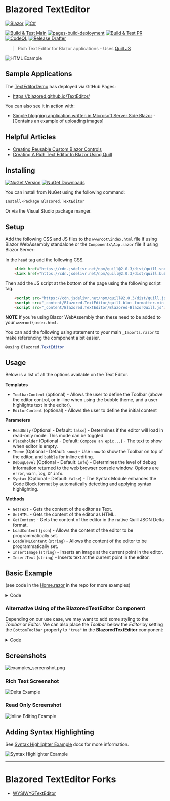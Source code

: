 # Blazored TextEditor

<!-- ![Blazored Icon](https://avatars.githubusercontent.com/u/39194025?s=200&v=4 "Blazored Icon") -->

[![Blazor](https://img.shields.io/badge/blazor-5C2D91.svg?style=for-the-badge&logo=blazor&logoColor=white)](https://dotnet.microsoft.com/en-us/apps/aspnet/web-apps/blazor) [![C#](https://img.shields.io/badge/c%23-239120.svg?style=for-the-badge&logo=c-sharp&logoColor=white)](https://learn.microsoft.com/en-us/dotnet/csharp/)

[![Build & Test Main](https://github.com/Blazored/TextEditor/actions/workflows/ci-main.yml/badge.svg)](https://github.com/Blazored/TextEditor/actions/workflows/ci-main.yml)
[![pages-build-deployment](https://github.com/Blazored/TextEditor/actions/workflows/pages/pages-build-deployment/badge.svg)](https://github.com/Blazored/TextEditor/actions/workflows/pages/pages-build-deployment)
[![Build & Test PR](https://github.com/Blazored/TextEditor/actions/workflows/ci-pr.yml/badge.svg)](https://github.com/Blazored/TextEditor/actions/workflows/ci-pr.yml)
[![CodeQL](https://github.com/Blazored/TextEditor/actions/workflows/codeql-analysis.yml/badge.svg)](https://github.com/Blazored/TextEditor/actions/workflows/codeql-analysis.yml)
[![Release Drafter](https://github.com/Blazored/TextEditor/actions/workflows/release-drafter.yml/badge.svg)](https://github.com/Blazored/TextEditor/actions/workflows/release-drafter.yml)

> Rich Text Editor for Blazor applications - Uses [Quill JS](https://quilljs.com/ "Quill JS.com")

![HTML Example](docs/images/HTMLExample.png "HTML Example]")

## Sample Applications

The [TextEditorDemo](samples/TextEditorDemo) has deployed via GitHub Pages:

- https://blazored.github.io/TextEditor/

You can also see it in action with:

* [Simple blogging application written in Microsoft Server Side Blazor](https://github.com/ADefWebserver/Blazor-Blogs "Blazor Blogs") - [Contains an example of uploading images]

## Helpful Articles

* [Creating Reusable Custom Blazor Controls](https://blazorhelpwebsite.com/ViewBlogPost/11 "BlazorHelpWebsite.com")
* [Creating A Rich Text Editor In Blazor Using Quill](https://blazorhelpwebsite.com/ViewBlogPost/12 "BlazorHelpWebsite.com")

## Installing

[![NuGet Version](https://img.shields.io/nuget/v/blazored.TextEditor.svg?logo=nuget "NuGet Version")](https://www.nuget.org/packages/Blazored.TextEditor/)
[![NuGet Downloads](https://img.shields.io/nuget/dt/Blazored.TextEditor?logo=nuget "NuGet Downloads")](https://www.nuget.org/packages/Blazored.TextEditor/)

You can install from NuGet using the following command:

`Install-Package Blazored.TextEditor`

Or via the Visual Studio package manger.

## Setup

Add the following CSS and JS files to the `wwwroot\index.html` file if using Blazor WebAssembly standalone or the `Components\App.razor` file if using Blazor Server:

In the `head` tag add the following CSS.

```html
    <link href="https://cdn.jsdelivr.net/npm/quill@2.0.3/dist/quill.snow.css" rel="stylesheet">
    <link href="https://cdn.jsdelivr.net/npm/quill@2.0.3/dist/quill.bubble.css" rel="stylesheet">
```

Then add the JS script at the bottom of the page using the following script tag.

```html
    <script src="https://cdn.jsdelivr.net/npm/quill@2.0.3/dist/quill.js"></script>
    <script src="_content/Blazored.TextEditor/quill-blot-formatter.min.js"></script>
    <script src="_content/Blazored.TextEditor/Blazored-BlazorQuill.js"></script>
```

**NOTE** If you're using Blazor WebAssembly then these need to be added to your `wwwroot\index.html`.

You can add the following using statement to your main `_Imports.razor` to make referencing the component a bit easier.

```cs
@using Blazored.TextEditor
```

## Usage

Below is a list of all the options available on the Text Editor.

**Templates**

- `ToolbarContent` (optional) - Allows the user to define the Toolbar (above the editor control, or in-line when using the bubble theme, and a user highlights text in the editor).
- `EditorContent` (optional) - Allows the user to define the initial content

**Parameters**

- `ReadOnly` (Optional - Default: `false`) - Determines if the editor will load in read-only mode. This mode can be toggled.
- `Placeholder` (Optional - Default: `Compose an epic...`) - The text to show when editor is empty.
- `Theme` (Optional - Default: `snow`) - Use `snow` to show the Toolbar on top of the editor, and `bubble` for inline editing.
- `DebugLevel` (Optional - Default: `info`) - Determines the level of debug information returned to the web browser console window. Options are `error`, `warn`, `log`, or `info`.
- `Syntax` (Optional - Default: `false`) - The Syntax Module enhances the Code Block format by automatically detecting and applying syntax highlighting.

**Methods**

- `GetText` - Gets the content of the editor as Text.
- `GetHTML` - Gets the content of the editor as HTML.
- `GetContent` - Gets the content of the editor in the native Quill JSON Delta format.
- `LoadContent` (`json`) - Allows the content of the editor to be programmatically set.
- `LoadHTMLContent` (`string`) - Allows the content of the editor to be programmatically set.
- `InsertImage` (`string`) - Inserts an image at the current point in the editor.
- `InsertText` (`string`) - Inserts text at the current point in the editor.

## Basic Example

(see code in the [Home.razor](https://github.com/Blazored/TextEditor/blob/main/samples/BlazorServerSide/Components/Pages/Home.razor) in the repo for more examples)

<details>
<summary>Code</summary>

```cs
@using Blazored.TextEditor

<BlazoredTextEditor @ref="@QuillHtml">
    <ToolbarContent>
        <select class="ql-header">
            <option selected=""></option>
            <option value="1"></option>
            <option value="2"></option>
            <option value="3"></option>
            <option value="4"></option>
            <option value="5"></option>
        </select>
        <span class="ql-formats">
            <button class="ql-bold"></button>
            <button class="ql-italic"></button>
            <button class="ql-underline"></button>
            <button class="ql-strike"></button>
        </span>
        <span class="ql-formats">
            <select class="ql-color"></select>
            <select class="ql-background"></select>
        </span>
        <span class="ql-formats">
            <button class="ql-list" value="ordered"></button>
            <button class="ql-list" value="bullet"></button>
        </span>
        <span class="ql-formats">
            <button class="ql-link"></button>
        </span>
    </ToolbarContent>
    <EditorContent>
        <h4>This Toolbar works with HTML</h4>
        <a href="http://BlazorHelpWebsite.com">
        BlazorHelpWebsite.com</a>
    </EditorContent>
</BlazoredTextEditor>
<br />
<button class="btn btn-primary" 
        @onclick="GetHTML">Get HTML</button>
<button class="btn btn-primary"
        @onclick="SetHTML">Set HTML</button>
<br />
<div>
    <br />
    @((MarkupString)QuillHTMLContent)
    @QuillHTMLContent
</div>
<br />

@code {

BlazoredTextEditor QuillHtml;
string QuillHTMLContent;

    public async Task GetHTML()
    {
        QuillHTMLContent = await this.QuillHtml.GetHTML();
    }

    public async Task SetHTML()
    {
        string QuillContent =
            @"<a href='http://BlazorHelpWebsite.com/'>" +
            "<img src='images/BlazorHelpWebsite.gif' /></a>";

        await this.QuillHtml.LoadHTMLContent(QuillContent);
    }
}
```

</details>

### Alternative Using of the BlazoredTextEditor Component

Depending on our use case, we may want to add some styling to the _Toolbar_ or _Editor_. We can also place the _Toolbar_ below the _Editor_ by setting the `BottomToolbar` property to `"true"` in the **BlazoredTextEditor** component:

<details>
<summary>Code</summary>

```csharp
<style>
    .rounded {
        border-radius: 8px;
    }
    .colored-border {
        border: 4px solid red !important;
    }
</style>

<h1>Blazored.TextEditor Usage Examples</h1>

<h3>Basic Example</h3>
<BlazoredTextEditor
    @ref="@richEditor">
    <ToolbarContent>
        @((MarkupString) toolbar)
    </ToolbarContent>
    <EditorContent>
        @((MarkupString) body)
    </EditorContent>
</BlazoredTextEditor>
<br/>
<br/>

<h3>Show the Toolbar Below the Editor</h3>
<BlazoredTextEditor
    BottomToolbar="true"
    @ref="@richEditor">
    <ToolbarContent>
        @((MarkupString) toolbar)
    </ToolbarContent>
    <EditorContent>
        @((MarkupString) body)
    </EditorContent>
</BlazoredTextEditor>
<br/>
<br/>

<h3>Styled Toolbar</h3>
<BlazoredTextEditor
    @ref="@richEditor"
    ToolbarCSSClass="rounded colored-border"
    ToolbarCssStyle="background: lightpink">
    <ToolbarContent>
        @((MarkupString) toolbar)
    </ToolbarContent>
    <EditorContent>
        @((MarkupString) body)
    </EditorContent>
</BlazoredTextEditor>
<br/>
<br/>

<h3>Styled Editor</h3>
<BlazoredTextEditor
    EditorCSSClass="rounded colored-border"
    EditorCssStyle="padding: 10px; background: lightpink"
    @ref="@richEditor">
    <ToolbarContent>
        @((MarkupString) toolbar)
    </ToolbarContent>
    <EditorContent>
        @((MarkupString) body)
    </EditorContent>
</BlazoredTextEditor>

@code
{
    BlazoredTextEditor richEditor = default!;
    string toolbar = """"...markup here..."""";
    string body = """"...markup here..."""";

    protected override void OnInitialized()
    {
        toolbar = """"
            <select class="ql-header">
                <option selected=""></option>
                <option value="1"></option>
                <option value="2"></option>
                <option value="3"></option>
                <option value="4"></option>
                <option value="5"></option>
            </select>
            <span class="ql-formats">
                <button class="ql-bold"></button>
                <button class="ql-italic"></button>
                <button class="ql-underline"></button>
                <button class="ql-strike"></button>
            </span>
            <span class="ql-formats">
                <select class="ql-color"></select>
                <select class="ql-background"></select>
            </span>
            <span class="ql-formats">
                <button class="ql-list" value="ordered"></button>
                <button class="ql-list" value="bullet"></button>
            </span>
            <span class="ql-formats">
                <button class="ql-link"></button>
            </span>
            """";

        body = """"
            <h4>This Toolbar works with HTML</h4>
            <a href="https://BlazorHelpWebsite.com">BlazorHelpWebsite.com</a>
            """";
    }
}
```

</details>

## Screenshots

![examples_screenshot.png](samples%2FTextEditorDemo%2Fwwwroot%2Fexamples_screenshot.png)

### Rich Text Screenshot

![Delta Example](docs/images/DeltaExample.png "Delta Example")

### Read Only Screenshot

![Inline Editing Example](docs/images/InlineEditingExample.png "Inline Editing Example")

## Adding Syntax Highlighting

See [Syntax Highlighter Example](docs/SyntaxHighlighterExample.md) docs for more information.

![Syntax Highlighter Example](docs/images/SyntaxHighlighterExample.png "Syntax Highlighter Example")

---

# Blazored TextEditor Forks

* [WYSIWYGTextEditor](https://github.com/somegenericdev/WYSIWYGTextEditor)
